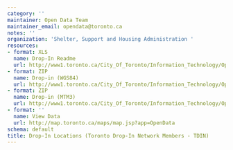 ```yaml
---
category: ''
maintainer: Open Data Team
maintainer_email: opendata@toronto.ca
notes: ''
organization: 'Shelter, Support and Housing Administration '
resources:
- format: XLS
  name: Drop-In Readme
  url: http://www1.toronto.ca/City_Of_Toronto/Information_Technology/Open_Data/Data_Sets/Assets/Files/Drop-In_Locations_(TDIN_Members)_Readme.xls
- format: ZIP
  name: Drop-in (WGS84)
  url: http://www1.toronto.ca/City_Of_Toronto/Information_Technology/Open_Data/Data_Sets/Assets/Files/dropins_wgs84_Feb_2012.zip
- format: ZIP
  name: Drop-in (MTM3)
  url: http://www1.toronto.ca/City_Of_Toronto/Information_Technology/Open_Data/Data_Sets/Assets/Files/dropins_mtm3_Feb_2012.zip
- format: ''
  name: View Data
  url: http://map.toronto.ca/maps/map.jsp?app=OpenData
schema: default
title: Drop-In Locations (Toronto Drop-In Network Members - TDIN)
---
```

